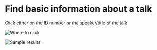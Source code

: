 # Find basic information about a talk

Click either on the ID number or the speaker/title of the talk

![Where to click](https://gyazo.com/335cb7138fbe884eb3d4eaef47e8df68.png)

![Sample results](https://gyazo.com/58f70868ab016abcee381f2b8ef9794e.png)

